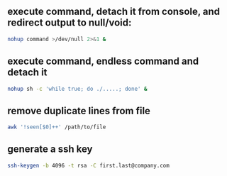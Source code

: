 ## execute command, detach it from console, and redirect output to null/void:
```bash
nohup command >/dev/null 2>&1 &
```

## execute command, endless command and detach it
```bash
nohup sh -c 'while true; do ./.....; done' &
```

## remove duplicate lines from file
```bash
awk '!seen[$0]++' /path/to/file
```

## generate a ssh key
```bash
ssh-keygen -b 4096 -t rsa -C first.last@company.com
```